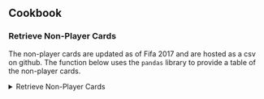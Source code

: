 ## Cookbook

### Retrieve Non-Player Cards
The non-player cards are updated as of Fifa 2017 and are hosted as a csv on github.
The function below uses the `pandas` library to provide a table of the non-player cards.
<details>
<summary>Retrieve Non-Player Cards</summary><p>
<!-- alternative placement of p shown above -->

```python
## Gets non-player card types
>>> import pandas as pd
>>> def nonPlayers():
      url = 'https://raw.githubusercontent.com/TrevorMcCormick/futmarket/master/cardInfo.csv'
      return(pd.read_csv(url))
>>> nonPlayers().head()
   amount  assetid  subtypeid  pile  rareflag  rating  weightrare  year  \
0       0        7        201     7         0      50           0  2017   
1       0        7        201     7         0      65           0  2017   
2       0        7        201     7         0      80           0  2017   
3       0        7        201     7         1      60         100  2017   
4       0        7        201     7         1      70         100  2017   
   resourceid  bronze  silver  gold   class  category   level      type  
0     5001001       8       2     1  Player  Contract  Bronze  Non-Rare  
1     5001002      10      10     8  Player  Contract  Silver  Non-Rare  
2     5001003      15      11    13  Player  Contract    Gold  Non-Rare  
3     5001004      15       6     3  Player  Contract  Bronze      Rare  
4     5001005      20      24    18  Player  Contract  Silver      Rare
```
</p></details>
